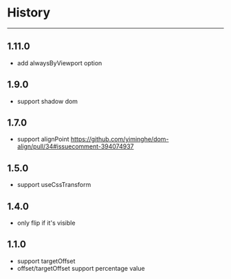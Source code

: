 # History
----

## 1.11.0

- add alwaysByViewport option

## 1.9.0

- support shadow dom

## 1.7.0

- support alignPoint https://github.com/yiminghe/dom-align/pull/34#issuecomment-394074937

## 1.5.0

- support useCssTransform

## 1.4.0

- only flip if it's visible


## 1.1.0

- support targetOffset
- offset/targetOffset support percentage value